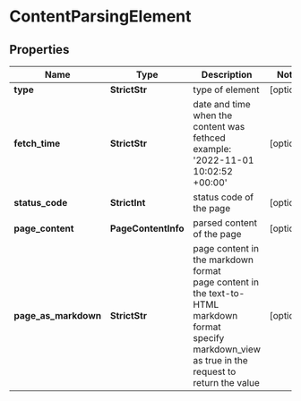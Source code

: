 # ContentParsingElement


## Properties

| Name | Type | Description | Notes |
|------------ | ------------- | ------------- | -------------|
**type** | **StrictStr** | type of element |[optional]|
**fetch_time** | **StrictStr** | date and time when the content was fethced<br>example:<br>'2022-11-01 10:02:52 +00:00' |[optional]|
**status_code** | **StrictInt** | status code of the page |[optional]|
**page_content** | **PageContentInfo** | parsed content of the page |[optional]|
**page_as_markdown** | **StrictStr** | page content in the markdown format<br>page content in the text-to-HTML markdown format<br>specify markdown_view as true in the request to return the value |[optional]|